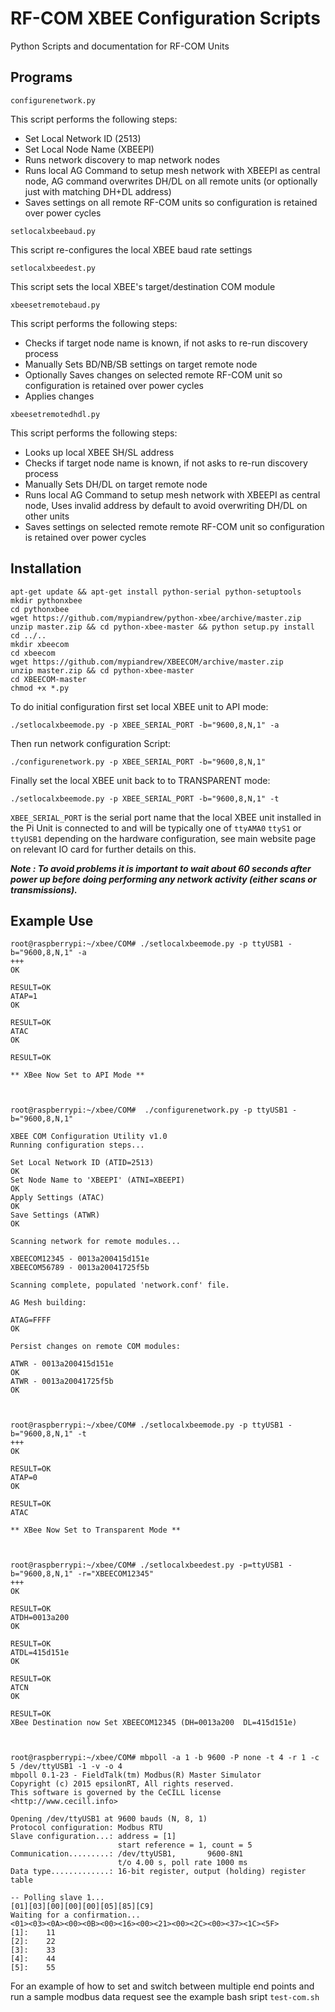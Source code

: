 # RF-COM XBEE Configuration Scripts

Python Scripts and documentation for RF-COM Units



## Programs

```configurenetwork.py``` 

This script performs the following steps:
- Set Local Network ID (2513)
- Set Local Node Name (XBEEPI)
- Runs network discovery to map network nodes
- Runs local AG Command to setup mesh network with XBEEPI as central node,
  AG command overwrites DH/DL on all remote units (or optionally just with matching DH+DL address)
- Saves settings on all remote RF-COM units so configuration is retained over power cycles

```setlocalxbeebaud.py```

This script re-configures the local XBEE baud rate settings

```setlocalxbeedest.py```

This script sets the local XBEE's target/destination COM module 

```xbeesetremotebaud.py```

This script performs the following steps:
- Checks if target node name is known, if not asks to re-run discovery process
- Manually Sets BD/NB/SB settings on target remote node 
- Optionally Saves changes on selected remote RF-COM unit so configuration is retained over
  power cycles
- Applies changes

```xbeesetremotedhdl.py```

This script performs the following steps:
- Looks up local XBEE SH/SL address
- Checks if target node name is known, if not asks to re-run discovery process
- Manually Sets DH/DL on target remote node 
- Runs local AG Command to setup mesh network with XBEEPI as central node,
  Uses invalid address by default to avoid overwriting DH/DL on other units
- Saves settings on selected remote remote RF-COM unit so configuration is retained over
  power cycles




## Installation


```
apt-get update && apt-get install python-serial python-setuptools
mkdir pythonxbee
cd pythonxbee
wget https://github.com/mypiandrew/python-xbee/archive/master.zip
unzip master.zip && cd python-xbee-master && python setup.py install
cd ../..
mkdir xbeecom
cd xbeecom
wget https://github.com/mypiandrew/XBEECOM/archive/master.zip
unzip master.zip && cd python-xbee-master
cd XBEECOM-master
chmod +x *.py
```


To do initial configuration first set local XBEE unit to API mode:
```
./setlocalxbeemode.py -p XBEE_SERIAL_PORT -b="9600,8,N,1" -a
```

Then run network configuration Script:
```
./configurenetwork.py -p XBEE_SERIAL_PORT -b="9600,8,N,1"
```

Finally set the local XBEE unit back to to TRANSPARENT mode:
```
./setlocalxbeemode.py -p XBEE_SERIAL_PORT -b="9600,8,N,1" -t
```

```XBEE_SERIAL_PORT``` is the serial port name that the local XBEE unit installed in the Pi Unit is connected to and will be typically one of ```ttyAMA0``` ```ttyS1``` or ```ttyUSB1``` depending on the hardware configuration, see main website page on relevant IO card for further details on this.


***Note : To avoid problems it is important to wait about 60 seconds after power up before doing performing any network activity (either scans or transmissions).***



## Example Use

```
root@raspberrypi:~/xbee/COM# ./setlocalxbeemode.py -p ttyUSB1 -b="9600,8,N,1" -a
+++
OK

RESULT=OK
ATAP=1
OK

RESULT=OK
ATAC
OK

RESULT=OK

** XBee Now Set to API Mode **



root@raspberrypi:~/xbee/COM#  ./configurenetwork.py -p ttyUSB1 -b="9600,8,N,1"

XBEE COM Configuration Utility v1.0
Running configuration steps...

Set Local Network ID (ATID=2513)
OK
Set Node Name to 'XBEEPI' (ATNI=XBEEPI)
OK
Apply Settings (ATAC)
OK
Save Settings (ATWR)
OK

Scanning network for remote modules...

XBEECOM12345 - 0013a200415d151e
XBEECOM56789 - 0013a20041725f5b

Scanning complete, populated 'network.conf' file.

AG Mesh building:

ATAG=FFFF
OK

Persist changes on remote COM modules:

ATWR - 0013a200415d151e
OK
ATWR - 0013a20041725f5b
OK



root@raspberrypi:~/xbee/COM# ./setlocalxbeemode.py -p ttyUSB1 -b="9600,8,N,1" -t
+++
OK

RESULT=OK
ATAP=0
OK

RESULT=OK
ATAC

** XBee Now Set to Transparent Mode **



root@raspberrypi:~/xbee/COM# ./setlocalxbeedest.py -p=ttyUSB1 -b="9600,8,N,1" -r="XBEECOM12345"
+++
OK

RESULT=OK
ATDH=0013a200
OK

RESULT=OK
ATDL=415d151e
OK

RESULT=OK
ATCN
OK

RESULT=OK
XBee Destination now Set XBEECOM12345 (DH=0013a200  DL=415d151e)



root@raspberrypi:~/xbee/COM# mbpoll -a 1 -b 9600 -P none -t 4 -r 1 -c 5 /dev/ttyUSB1 -1 -v -o 4
mbpoll 0.1-23 - FieldTalk(tm) Modbus(R) Master Simulator
Copyright (c) 2015 epsilonRT, All rights reserved.
This software is governed by the CeCILL license <http://www.cecill.info>

Opening /dev/ttyUSB1 at 9600 bauds (N, 8, 1)
Protocol configuration: Modbus RTU
Slave configuration...: address = [1]
                        start reference = 1, count = 5
Communication.........: /dev/ttyUSB1,       9600-8N1
                        t/o 4.00 s, poll rate 1000 ms
Data type.............: 16-bit register, output (holding) register table

-- Polling slave 1...
[01][03][00][00][00][05][85][C9]
Waiting for a confirmation...
<01><03><0A><00><0B><00><16><00><21><00><2C><00><37><1C><5F>
[1]:    11
[2]:    22
[3]:    33
[4]:    44
[5]:    55
```

For an example of how to set and switch between multiple end points and run a sample modbus data request see the example bash sript ```test-com.sh```



